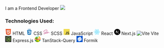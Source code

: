 
<div> I am a Frontend Developer <img src="https://media.giphy.com/media/WUlplcMpOCEmTGBtBW/giphy.gif" width="30"></div>

### Technologies Used:

<img src="https://github.com/devicons/devicon/blob/master/icons/html5/html5-original.svg" title="HTML" alt="HTML" width="20" height="20"/> HTML
<img src="https://github.com/devicons/devicon/blob/master/icons/css3/css3-plain-wordmark.svg" title="CSS" alt="CSS" width="20" height="20"/> CSS
<img src="https://github.com/devicons/devicon/blob/master/icons/sass/sass-original.svg" title="SCSS" alt="SCSS" width="20" height="20"/> SCSS
<img src="https://github.com/devicons/devicon/blob/master/icons/javascript/javascript-original.svg" title="JavaScript" alt="JavaScript" width="20" height="20"/> JavaScript
<img src="https://github.com/devicons/devicon/blob/master/icons/react/react-original.svg" title="React" alt="React" width="20" height="20"/> React
<img src="https://github.com/devicons/devicon/blob/master/icons/nextjs/nextjs-original.svg" title="Next.js" alt="Next.js" width="20" height="20"/> Next.js
<img src="https://vitejs.dev/logo.svg" title="Vite" alt="Vite" width="20" height="20"/> Vite
<img src="/img/express.png" title="Express.js" alt="Express.js" width="20" height="20"/> Express.js
<img src="/img/tanstack.png" title="Tanstack Query" alt="Tanstack Query" width="20" height="20"/> TanStack-Query
<img src="/img/formik.png" title="Tanstack Query" alt="Tanstack Query" width="20" height="20"/> Formik




